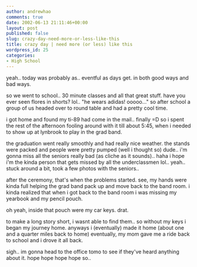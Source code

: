 ```yaml
---
author: andrewhao
comments: true
date: 2002-06-13 21:11:46+00:00
layout: post
published: false
slug: crazy-day-need-more-or-less-like-this
title: crazy day | need more (or less) like this
wordpress_id: 25
categories:
- High School
---
```


yeah.. today was probably as.. eventful as days get. in both good ways and bad ways.

so we went to school.. 30 minute classes and all that great stuff. have you ever seen flores in shorts? lol.. "he wears adidas! ooooo..." so after school a group of us headed over to round table and had a pretty cool time.

i got home and found my ti-89 had come in the mail.. finally =D so i spent the rest of the afternoon fooling around with it till about 5:45, when i needed to show up at lynbrook to play in the grad band.

the graduation went really smoothly and had really nice weather. the stands were packed and people were pretty pumped (well i thought so) dude.. i'm gonna miss all the seniors really bad (as cliche as it sounds).. haha i hope i'm the kinda person that gets missed by all the underclassmen lol.. yeah.. stuck around a bit, took a few photos with the seniors..

after the ceremony, that's when the problems started. see, my hands were kinda full helping the grad band pack up and move back to the band room. i kinda realized that when i got back to the band room i was missing my yearbook and my pencil pouch.

oh yeah, inside that pouch were my car keys. drat.

to make a long story short, i wasnt able to find them.. so without my keys i began my journey home. anyways i (eventually) made it home (about one and a quarter miles back to home) eventually, my mom gave me a ride back to school and i drove it all back.

sigh.. im gonna head to the office tomo to see if they've heard anything about it. hope hope hope hope so..
